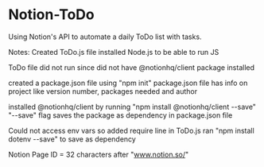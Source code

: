 # Notion-ToDo
Using Notion's API to automate a daily ToDo list with tasks.

Notes:
Created ToDo.js file
installed Node.js to be able to run JS

ToDo file did not run since did not have @notionhq/client package installed

created a package.json file using "npm init"
	package.json file has info on project like version number, packages needed and author

installed @notionhq/client by running "npm install @notionhq/client --save" 
	"--save" flag saves the package as dependency in package.json file

Could not access env vars so added require line in ToDo.js
ran "npm install dotenv --save" to save as dependency

Notion Page ID = 32 characters after "www.notion.so/"
